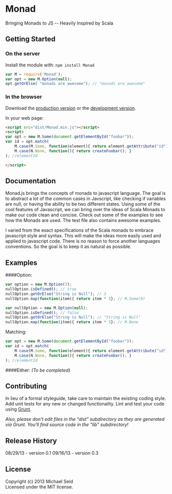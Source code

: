 # Monad

Bringing Monads to JS -- Heavily Inspired by Scala

## Getting Started
### On the server
Install the module with: `npm install Monad`

```javascript
var M = require('Monad');
var opt = new M.Option(null);
opt.getOrElse( "monads are awesome"); // "monads are awesome"
```

### In the browser
Download the [production version][min] or the [development version][max].

[min]: https://raw.github.com/mbseid/Monad.js/master/dist/Monad.min.js
[max]: https://raw.github.com/mbseid/Monad.js/master/dist/Monad.js

In your web page:

```html
<script src="dist/Monad.min.js"></script>
<script>
var opt = new M.Some(document.getElementById("foobar"));
var id = opt.match(
    M.case(M.Some, function(element){ return element.getAttribute("id") }),
    M.case(N.None, function(){ return createFoobar(); }
); //elementId

</script>
```


## Documentation
Monad.js brings the concepts of monads to javascript language. The goal is to abstract a lot of the common cases in Javscript, like checking if variables are null, or having the ability to be two different states.  Using some of the cool features of Javascript, we can bring over the ideas of Scala Monads to make our code clean and concise. Check out some of the examples to see how the Monads are used.  The test file also contains awesome examples.

I varied from the exact specifications of the Scala monads to embrace javascript style and syntax. This will make the ideas more easily used and applied to javascript code. There is no reason to force another languages conventions. So the goal is to keep it as natural as possible.





## Examples
####Option:

```javascript
var option = new M.Option(3);
nullOption.isDefined(); // true
nullOption.getOrElse("String is Null"); // 3
nullOption.map(function(item){ return item * 3}; // M.Some(9)
```

```javascript
var nullOption = new M.Option(null);
nullOption.isDefined(); // false
nullOption.getOrElse("String is Null"); // "String is Null"
nullOption.map(function(item){ return item * 3}; // M.None
```
Matching:
```javascript
var opt = new M.Some(document.getElementById("foobar"));
var id = opt.match(
    M.case(M.Some, function(element){ return element.getAttribute("id") }),
    M.case(N.None, function(){ return createFoobar(); }
); //elementId
```
####Either:
_(To be completed)_


## Contributing
In lieu of a formal styleguide, take care to maintain the existing coding style. Add unit tests for any new or changed functionality. Lint and test your code using [Grunt](http://gruntjs.com/).

_Also, please don't edit files in the "dist" subdirectory as they are generated via Grunt. You'll find source code in the "lib" subdirectory!_

## Release History
08/29/13 - version 0.1
09/16/13 - version 0.3

## License
Copyright (c) 2013 Michael Seid  
Licensed under the MIT license.
